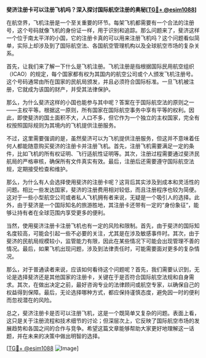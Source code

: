 **斐济注册卡可以注册飞机吗？深入探讨国际航空注册的奥秘[[TG💪+ @esim1088](https://t.me/s/esim1088)]**

在航空界，飞机注册是一个至关重要的环节。每架飞机都需要有一个合法的注册号，这个号码就像飞机的身份证一样，用于识别和追踪。那么问题来了，斐济这样一个位于南太平洋的小国，它的注册卡真的可以用来注册飞机吗？这个问题看似简单，实际上却涉及到了国际航空法、各国航空管理机构以及全球航空市场的复杂关系。

首先，让我们来了解一下什么是飞机注册。飞机注册是指根据国际民用航空组织（ICAO）的规定，每个国家都有权为其国内的航空公司或个人颁发飞机注册号。这个号码通常由所在国家的民航局颁发，并且必须符合国际标准。一旦飞机被注册，它就成为该国的财产，并受其法律保护。

那么，为什么斐济这样的小国也能参与其中呢？答案在于国际航空法的原则之一——主权平等。根据这一原则，所有国家在国际航空事务中享有平等的权利。因此，即使斐济的国土面积不大，人口不多，但它作为一个独立的主权国家，完全有权按照国际规则为其境内的飞机提供注册服务。

不过，这里需要强调的是，虽然斐济可以为飞机提供注册服务，但这并不意味着任何人都能随意购买斐济的注册卡并注册飞机。首先，注册飞机需要满足一定的条件，比如飞机的所有权证明、飞行适航性证明等。其次，注册过程需要通过斐济民航局的严格审核，确保所有文件真实有效。最后，注册后还需要遵守国际航空法规，定期接受检查和维护。

那么，为什么有人会选择使用斐济的注册卡呢？这背后其实涉及到成本和灵活性的问题。相比一些发达国家，斐济的注册费用相对较低，而且注册程序也较为简便。这对于一些小型航空公司或者私人飞机拥有者来说，无疑是一个吸引人的选择。此外，由于斐济是一个国际知名的旅游胜地，其注册卡还带有一定的“身份象征”，能够让持有者在全球范围内享受更多的便利。

当然，使用斐济注册卡注册飞机也有一定的风险和限制。首先，由于斐济的国际知名度较高，可能会引起一些不必要的关注，尤其是在涉及敏感事件时。其次，由于斐济的民航局规模较小，监管能力有限，因此在某些情况下可能会出现管理不善的情况。最后，如果飞机出现问题，涉及到法律责任时，可能需要面对更多的复杂情况。

那么，对于普通读者来说，应该如何看待这个问题呢？首先，我们需要认识到，无论是选择斐济还是其他国家的注册卡，关键在于是否符合国际航空法规和自身需求。其次，在做出决定之前，最好咨询专业的法律顾问或航空专家，以确保自己的权益得到保障。最后，无论选择哪种方式，都应保持谨慎态度，避免因一时的便利而忽视潜在的风险。

总之，斐济注册卡是否可以注册飞机，这是一个既简单又复杂的问题。表面上看，这只是关于注册流程和技术细节的讨论；但深层次上，它反映了国际航空市场的发展趋势和各国之间的合作与竞争。希望这篇文章能够帮助大家更好地理解这一话题，并在未来的决策中做出明智的选择。

[[TG💪+ @esim1088](https://t.me/s/esim1088) ![Image](https://i.postimg.cc/4NQfJmqS/Snipaste-2025-05-13-00-14-12.png)]